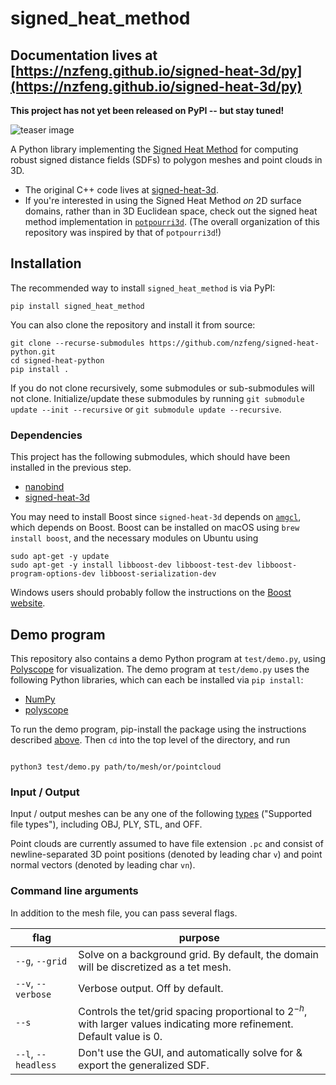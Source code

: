 # signed_heat_method

## Documentation lives at [https://nzfeng.github.io/signed-heat-3d/py](https://nzfeng.github.io/signed-heat-3d/py)

**This project has not yet been released on PyPI -- but stay tuned!**

![teaser image](https://github.com/nzfeng/signed-heat-3d/blob/main/media/teaser.png)

A Python library implementing the [Signed Heat Method](https://nzfeng.github.io/research/SignedHeatMethod/index.html) for computing robust signed distance fields (SDFs) to polygon meshes and point clouds in 3D.

* The original C++ code lives at [signed-heat-3d](https://github.com/nzfeng/signed-heat-3d).
* If you're interested in using the Signed Heat Method *on* 2D surface domains, rather than in 3D Euclidean space, check out the signed heat method implementation in [`potpourri3d`](https://github.com/nmwsharp/potpourri3d). (The overall organization of this repository was inspired by that of `potpourri3d`!)

## Installation

The recommended way to install `signed_heat_method` is via PyPI:

```
pip install signed_heat_method
```
You can also clone the repository and install it from source:
```
git clone --recurse-submodules https://github.com/nzfeng/signed-heat-python.git
cd signed-heat-python
pip install .
```
If you do not clone recursively, some submodules or sub-submodules will not clone. Initialize/update these submodules by running `git submodule update --init --recursive` or `git submodule update --recursive`.

<!-- If you are a developer, then it is usually much more efficient to install the build dependencies in your environment once and use the following command that avoids creating a new virtual environment at every compilation:

```
pip install --no-build-isolation -ve .
``` -->

### Dependencies

This project has the following submodules, which should have been installed in the previous step.
* [nanobind](https://nanobind.readthedocs.io/en/latest/)
* [signed-heat-3d](https://github.com/nzfeng/signed-heat-3d)

You may need to install Boost since `signed-heat-3d` depends on [`amgcl`](https://github.com/ddemidov/amgcl), which depends on Boost. Boost can be installed on macOS using `brew install boost`, and the necessary modules on Ubuntu using
```
sudo apt-get -y update
sudo apt-get -y install libboost-dev libboost-test-dev libboost-program-options-dev libboost-serialization-dev
```
Windows users should probably follow the instructions on the [Boost website](https://www.boost.org/releases/latest/).

## Demo program

This repository also contains a demo Python program at `test/demo.py`, using [Polyscope](https://github.com/nmwsharp/polyscope-py) for visualization. The demo program at `test/demo.py` uses the following Python libraries, which can each be installed via `pip install`:
* [NumPy](https://numpy.org/)
* [polyscope](https://polyscope.run/py/)
<!-- * [mypy](https://www.mypy-lang.org/) (assuming Python 3.8+) -->
To run the demo program, pip-install the package using the instructions described [above](#installation). Then `cd` into the top level of the directory, and run
```

python3 test/demo.py path/to/mesh/or/pointcloud
```

### Input / Output

Input / output meshes can be any one of the following [types](https://geometry-central.net/surface/utilities/io/) ("Supported file types"), including OBJ, PLY, STL, and OFF.

Point clouds are currently assumed to have file extension `.pc` and consist of newline-separated 3D point positions (denoted by leading char `v`) and point normal vectors (denoted by leading char `vn`).

### Command line arguments

In addition to the mesh file, you can pass several flags.

|flag | purpose|
| ------------- |-------------|
|`--g`, `--grid`| Solve on a background grid. By default, the domain will be discretized as a tet mesh. |
|`--v`, `--verbose`| Verbose output. Off by default.|
|`--s`| Controls the tet/grid spacing proportional to $2^{-h}$, with larger values indicating more refinement. Default value is 0.|
|`--l`, `--headless`| Don't use the GUI, and automatically solve for & export the generalized SDF.|

<!-- ## TODOs

* Contouring slower than in [signed-heat-3d](https://github.com/nzfeng/signed-heat-3d), because data is being passed by value with each call to the Python-bound functions
* More precise level set constraints for grid solves
* Isoline rendering for volume meshes is [not yet bound in Polyscope](https://github.com/nmwsharp/polyscope-py/issues/36); for now, SDFs can be rendered with isobands via the GUI only.
* Handle more input file formats, via extra Python bindings to [geometry-central](https://geometry-central.net/)'s IO functions.
 -->